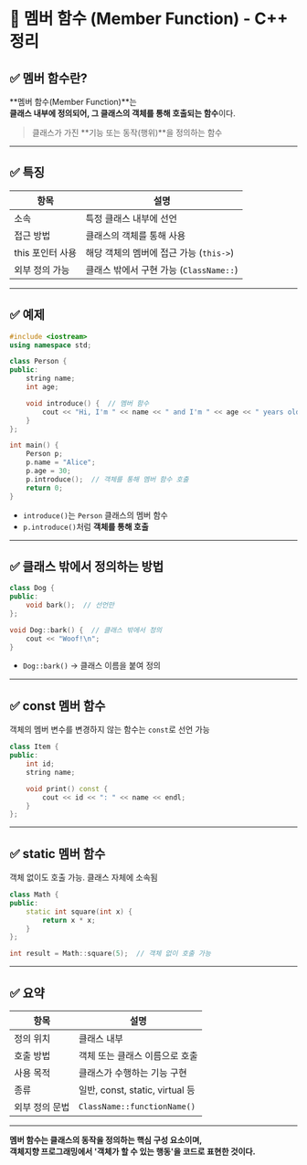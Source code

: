 # 🧩 멤버 함수 (Member Function) - C++ 정리

## ✅ 멤버 함수란?

**멤버 함수(Member Function)**는  
**클래스 내부에 정의되어, 그 클래스의 객체를 통해 호출되는 함수**이다.

> 클래스가 가진 **기능 또는 동작(행위)**을 정의하는 함수

---

## ✅ 특징

| 항목          | 설명                            |
| ----------- | ----------------------------- |
| 소속          | 특정 클래스 내부에 선언                 |
| 접근 방법       | 클래스의 객체를 통해 사용                |
| this 포인터 사용 | 해당 객체의 멤버에 접근 가능 (`this->`)   |
| 외부 정의 가능    | 클래스 밖에서 구현 가능 (`ClassName::`) |

---

## ✅ 예제

```cpp
#include <iostream>
using namespace std;

class Person {
public:
    string name;
    int age;

    void introduce() {  // 멤버 함수
        cout << "Hi, I'm " << name << " and I'm " << age << " years old.\n";
    }
};

int main() {
    Person p;
    p.name = "Alice";
    p.age = 30;
    p.introduce();  // 객체를 통해 멤버 함수 호출
    return 0;
}
```

- `introduce()`는 `Person` 클래스의 멤버 함수
- `p.introduce()`처럼 **객체를 통해 호출**

---

## ✅ 클래스 밖에서 정의하는 방법

```cpp
class Dog {
public:
    void bark();  // 선언만
};

void Dog::bark() {  // 클래스 밖에서 정의
    cout << "Woof!\n";
}
```

- `Dog::bark()` → 클래스 이름을 붙여 정의

---

## ✅ const 멤버 함수

객체의 멤버 변수를 변경하지 않는 함수는 `const`로 선언 가능

```cpp
class Item {
public:
    int id;
    string name;

    void print() const {
        cout << id << ": " << name << endl;
    }
};
```

---

## ✅ static 멤버 함수

객체 없이도 호출 가능. 클래스 자체에 소속됨

```cpp
class Math {
public:
    static int square(int x) {
        return x * x;
    }
};

int result = Math::square(5);  // 객체 없이 호출 가능
```

---

## ✅ 요약

| 항목              | 설명 |
|-------------------|------|
| 정의 위치          | 클래스 내부 |
| 호출 방법          | 객체 또는 클래스 이름으로 호출 |
| 사용 목적          | 클래스가 수행하는 기능 구현 |
| 종류              | 일반, const, static, virtual 등 |
| 외부 정의 문법     | `ClassName::functionName()` |

---

**멤버 함수는 클래스의 동작을 정의하는 핵심 구성 요소이며,  
객체지향 프로그래밍에서 '객체가 할 수 있는 행동'을 코드로 표현한 것이다.**
